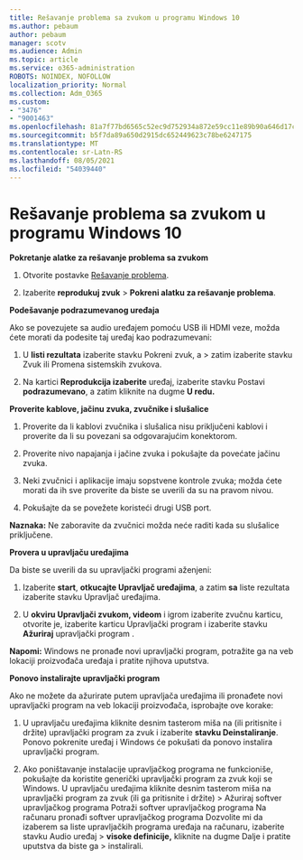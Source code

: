 ```yaml
---
title: Rešavanje problema sa zvukom u programu Windows 10
ms.author: pebaum
author: pebaum
manager: scotv
ms.audience: Admin
ms.topic: article
ms.service: o365-administration
ROBOTS: NOINDEX, NOFOLLOW
localization_priority: Normal
ms.collection: Adm_O365
ms.custom:
- "3476"
- "9001463"
ms.openlocfilehash: 81a7f77bd6565c52ec9d752934a872e59cc11e89b90a646d17c3549d72e8a69f
ms.sourcegitcommit: b5f7da89a650d2915dc652449623c78be6247175
ms.translationtype: MT
ms.contentlocale: sr-Latn-RS
ms.lasthandoff: 08/05/2021
ms.locfileid: "54039440"
---
```

# <a name="troubleshooting-audio-issues-in-windows-10"></a>Rešavanje problema sa zvukom u programu Windows 10

**Pokretanje alatke za rešavanje problema sa zvukom**

1.  Otvorite postavke [Rešavanje problema](ms-settings:troubleshoot).

2.  Izaberite **reprodukuj zvuk**  >  **Pokreni alatku za rešavanje problema**.

**Podešavanje podrazumevanog uređaja**

Ako se povezujete sa audio uređajem pomoću USB ili HDMI veze, možda ćete morati da podesite taj uređaj kao podrazumevani:

1. U **listi rezultata** izaberite stavku Pokreni zvuk, a  >  zatim izaberite stavku Zvuk ili Promena sistemskih zvukova.  

2.  Na kartici **Reprodukcija izaberite** uređaj, izaberite stavku Postavi **podrazumevano**, a zatim kliknite na dugme **U redu.**

**Proverite kablove, jačinu zvuka, zvučnike i slušalice**

1. Proverite da li kablovi zvučnika i slušalica nisu priključeni kablovi i proverite da li su povezani sa odgovarajućim konektorom.

2. Proverite nivo napajanja i jačine zvuka i pokušajte da povećate jačinu zvuka.

3. Neki zvučnici i aplikacije imaju sopstvene kontrole zvuka; možda ćete morati da ih sve proverite da biste se uverili da su na pravom nivou.

4. Pokušajte da se povežete koristeći drugi USB port.

**Naznaka:** Ne zaboravite da zvučnici možda neće raditi kada su slušalice priključene.

**Provera u upravljaču uređajima**

Da biste se uverili da su upravljački programi aženjeni:

1. Izaberite **start**, **otkucajte Upravljač uređajima**, a zatim **sa** liste rezultata izaberite stavku Upravljač uređajima.

2. U **okviru Upravljači zvukom, videom** i igrom  izaberite zvučnu karticu, otvorite je, izaberite karticu Upravljački program i izaberite stavku **Ažuriraj** upravljački program .

**Napomi:** Windows ne pronađe novi upravljački program, potražite ga na veb lokaciji proizvođača uređaja i pratite njihova uputstva.

**Ponovo instalirajte upravljački program**

Ako ne možete da ažurirate putem upravljača uređajima ili pronađete novi upravljački program na veb lokaciji proizvođača, isprobajte ove korake:

1. U upravljaču uređajima kliknite desnim tasterom miša na (ili pritisnite i držite) upravljački program za zvuk i izaberite **stavku Deinstaliranje**. Ponovo pokrenite uređaj i Windows će pokušati da ponovo instalira upravljački program.

2. Ako poništavanje instalacije upravljačkog programa ne funkcioniše, pokušajte da koristite generički upravljački program za zvuk koji se Windows. U upravljaču uređajima kliknite desnim tasterom miša na upravljački program za zvuk (ili ga pritisnite i držite) > Ažuriraj softver upravljačkog programa Potraži softver upravljačkog programa Na računaru pronađi softver upravljačkog programa Dozvolite mi da izaberem sa liste upravljačkih programa uređaja na računaru, izaberite stavku Audio uređaj  >  **visoke definicije,** kliknite na dugme Dalje i pratite uputstva da biste ga  >  instalirali.  
